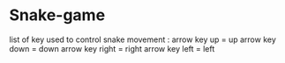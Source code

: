 # Snake-game

list of key used to control snake movement :
arrow key up = up
arrow key down = down
arrow key right = right
arrow key left = left
